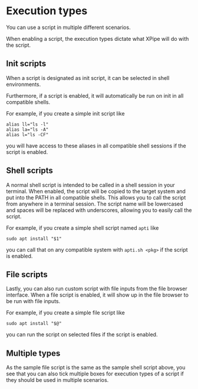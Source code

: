 # Execution types

You can use a script in multiple different scenarios.

When enabling a script, the execution types dictate what XPipe will do with the script.

## Init scripts

When a script is designated as init script, it can be selected in shell environments.

Furthermore, if a script is enabled, it will automatically be run on init in all compatible shells.

For example, if you create a simple init script like
```
alias ll="ls -l"
alias la="ls -A"
alias l="ls -CF"
```
you will have access to these aliases in all compatible shell sessions if the script is enabled.

## Shell scripts

A normal shell script is intended to be called in a shell session in your terminal.
When enabled, the script will be copied to the target system and put into the PATH in all compatible shells.
This allows you to call the script from anywhere in a terminal session.
The script name will be lowercased and spaces will be replaced with underscores, allowing you to easily call the script.

For example, if you create a simple shell script named `apti` like
```
sudo apt install "$1"
```
you can call that on any compatible system with `apti.sh <pkg>` if the script is enabled.

## File scripts

Lastly, you can also run custom script with file inputs from the file browser interface.
When a file script is enabled, it will show up in the file browser to be run with file inputs.

For example, if you create a simple file script like
```
sudo apt install "$@"
```
you can run the script on selected files if the script is enabled.

## Multiple types

As the sample file script is the same as the sample shell script above,
you see that you can also tick multiple boxes for execution types of a script if they should be used in multiple scenarios.


